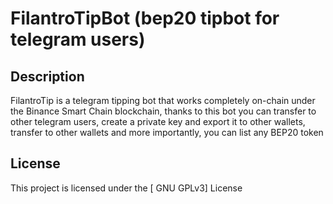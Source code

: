 # FilantroTipBot (bep20 tipbot for telegram users)



## Description

FilantroTip is a telegram tipping bot that works completely on-chain under the Binance Smart Chain blockchain, thanks to this bot you can transfer to other telegram users, create a private key and export it to other wallets, transfer to other wallets and more importantly, you can list any BEP20 token


## License

This project is licensed under the [ GNU GPLv3] License 

